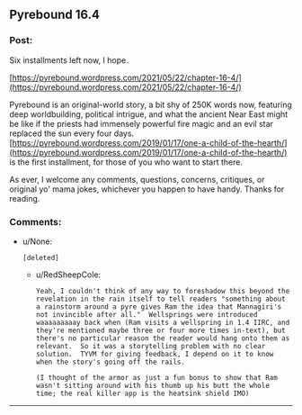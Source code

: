 ## Pyrebound 16.4

### Post:

Six installments left now, I hope.

[https://pyrebound.wordpress.com/2021/05/22/chapter-16-4/](https://pyrebound.wordpress.com/2021/05/22/chapter-16-4/)

Pyrebound is an original-world story, a bit shy of 250K words now, featuring deep worldbuilding, political intrigue, and what the ancient Near East might be like if the priests had immensely powerful fire magic and an evil star replaced the sun every four days.  [https://pyrebound.wordpress.com/2019/01/17/one-a-child-of-the-hearth/](https://pyrebound.wordpress.com/2019/01/17/one-a-child-of-the-hearth/) is the first installment, for those of you who want to start there.

As ever, I welcome any comments, questions, concerns, critiques, or original yo' mama jokes, whichever you happen to have handy.  Thanks for reading.

### Comments:

- u/None:
  ```
  [deleted]
  ```

  - u/RedSheepCole:
    ```
    Yeah, I couldn't think of any way to foreshadow this beyond the revelation in the rain itself to tell readers "something about a rainstorm around a pyre gives Ram the idea that Mannagiri's not invincible after all."  Wellsprings were introduced waaaaaaaaay back when (Ram visits a wellspring in 1.4 IIRC, and they're mentioned maybe three or four more times in-text), but there's no particular reason the reader would hang onto them as relevant.  So it was a storytelling problem with no clear solution.  TYVM for giving feedback, I depend on it to know when the story's going off the rails.

    (I thought of the armor as just a fun bonus to show that Ram wasn't sitting around with his thumb up his butt the whole time; the real killer app is the heatsink shield IMO)
    ```

---

